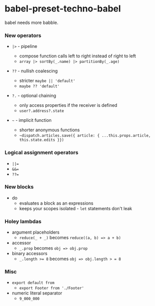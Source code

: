 # babel-preset-techno-babel

babel needs more babble.

### New operators

- `|>` - pipeline

  - compose function calls left to right instead of right to left
  - `array |> sortBy(_.name) |> partitionBy(_.age)`

- `??` - nullish coalescing

  - stricter `maybe || 'default'`
  - `maybe ?? 'default'`

- `?.` - optional chaining

  - only access properties if the receiver is defined
  - `user?.address?.state`

- `~` - implicit function
  - shorter anonymous functions
  - `~dispatch.articles.save({ article: { ...this.props.article, this.state.edits }})`

### Logical assignment operators

- `||=`
- `&&=`
- `??=`

### New blocks

- do
  - evaluates a block as an expressions
  - keeps your scopes isolated - `let` statements don't leak

### Holey lambdas

- argument placeholders
  - `reduce(_ + _)` becomes `reduce((a, b) => a + b)`
- accessor
  - `_.prop` becomes `obj => obj.prop`
- binary accessors
  - `_.length >= 8` becomes `obj => obj.length > = 8`

### Misc

- `export default from`
  - `export Footer from './Footer'`
- numeric literal separator
  - `9_000_000`
